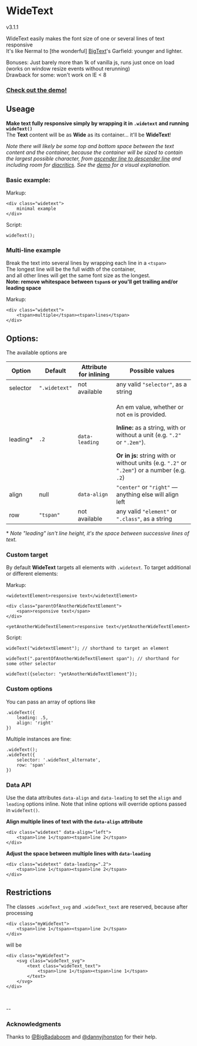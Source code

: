 # WideText

v3.1.1

WideText easily makes the font size of one or several lines of text responsive  
It's like Nermal to [the wonderful] [BigText](https://github.com/zachleat/BigText)'s Garfield: younger and lighter.


Bonuses: Just barely more than 1k of vanilla js, runs just once on load (works on window resize events without rerunning)  
Drawback for some: won't work on IE < 8

### [Check out the demo!](http://codepen.io/henry/pen/beBQzJ)

## Useage

**Make text fully responsive simply by wrapping it in `.widetext` and running `wideText()`**  
The **Text** content will be as **Wide** as its container… it'll be **WideText**!  


*Note there will likely be some top and bottom space between the text content and the container, because the container will be sized to contain the largest possible character, from [ascender line to descender line](https://en.wikipedia.org/wiki/Typeface_anatomy#/media/File:Typographia.svg) and including room for [diacritics](https://en.wikipedia.org/wiki/Diacritic). See the [demo](http://codepen.io/henry/pen/beBQzJ) for a visual explanation.*

### Basic example:

Markup:

	<div class="widetext">
	    minimal example
	</div>
	
Script:

	wideText();
	

### Multi-line example
Break the text into several lines by wrapping each line in a `<tspan>`  
The longest line will be the full width of the container,  
and all other lines will get the same font size as the longest.  
**Note: remove whitespace between `tspan`s or you'll get trailing and/or leading space**

Markup:

	<div class="widetext">
        <tspan>multiple</tspan><tspan>lines</tspan>
	</div>

## Options:

The available options are

Option | Default | Attribute for inlining | Possible values
--- | --- | --- | --- |
selector	| `".widetext"` | not available | any valid `"selector"`, as a string
leading* | `.2` | `data-leading` | <p>An em value, whether or not `em` is provided.</p><p>**Inline:** as a string, with or without a unit (e.g. `".2"` or `".2em"`). </p> **Or in js:** string with or without units (e.g. `".2"` or `".2em"`) or a number (e.g. `.2`)
align | null | `data-align` | `"center"` or `"right"` — anything else will align left
row | `"tspan"` | not available | any valid `"element"` or `".class"`, as a string

\* *Note "leading" isn't line height, it's the space between successive lines of text.*


### Custom target

By default **WideText** targets all elements with `.widetext`. To target additional or different elements:

Markup:

    <widetextElement>responsive text</widetextElement>

    <div class="parentOfAnotherWideTextElement">
        <span>responsive text</span>
    </div>

    <yetAnotherWideTextElement>responsive text</yetAnotherWideTextElement>
    
Script:

    wideText("widetextElement"); // shorthand to target an element

    wideText(".parentOfAnotherWideTextElement span"); // shorthand for some other selector

    wideText({selector: "yetAnotherWideTextElement"});


### Custom options

You can pass an array of options like

	.wideText({
		leading: .5,
		align: 'right'
	})

Multiple instances are fine:

	.wideText();
	.wideText({
		selector: '.wideText_alternate',
		row: 'span'
	})

### Data API

Use the data attributes `data-align` and `data-leading` to set the `align` and `leading` options inline. Note that inline options will override options passed in `wideText()`.


**Align multiple lines of text with the `data-align` attribute**  
	
	<div class="widetext" data-align="left">
		<tspan>line 1</tspan><tspan>line 2</tspan>
	</div>	

**Adjust the space between multiple lines with `data-leading`**

	<div class="widetext" data-leading=".2">
		<tspan>line 1</tspan><tspan>line 2</tspan>
	</div>


## Restrictions

The classes `.wideText_svg` and `.wideText_text` are reserved, because after processing

	<div class="myWideText">
		<tspan>line 1</tspan><tspan>line 2</tspan>
	</div>

will be

	<div class="myWideText">
		<svg class="wideText_svg">
			<text class="wideText_text">
				<tspan>line 1</tspan><tspan>line 1</tspan>
			</text>
		</svg>
	</div>

&nbsp;  

--

### Acknowledgments
  
Thanks to [@BigBadaboom](https://github.com/BigBadaboom) and [@dannyjhonston](https://github.com/dannyjhonston) for their help.